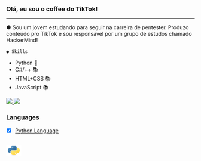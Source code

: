 ### Olá, eu sou o coffee do TikTok!
_____________________________________

● Sou um jovem estudando para seguir na carreira de pentester. Produzo conteúdo pro TikTok e sou responsável por um grupo de estudos chamado HackerMind!

    ● Skills
- Python 🐍
- C#/++ 📚
- HTML+CSS 📚
- JavaScript 📚

<div>
  <a href="https://github.com/CoffeeDeev">
  <img height="180em" src="https://github-readme-stats.vercel.app/api?username=CoffeeDeev&show_icons=true&theme=dracula&include_all_commits=true&count_private=true" /_>
  <img height="180em" src="https://github-readme-stats.vercel.app/api/top-langs/?username=CoffeeDeev&layout=compact&langs_count=7&theme=dracula" /_>
 <div>

 ### Languages
- [x] Python Language
##
<img align="center" alt="Rafa-Python" height="30" width="40" src="https://raw.githubusercontent.com/devicons/devicon/master/icons/python/python-original.svg">
<div>
